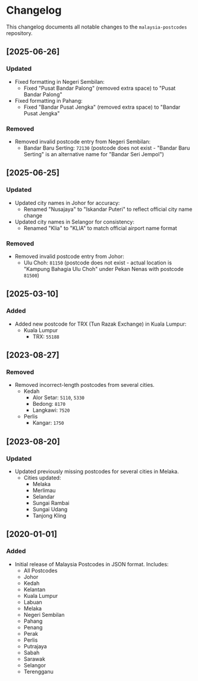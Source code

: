 # Changelog

This changelog documents all notable changes to the `malaysia-postcodes` repository.

## [2025-06-26]

### Updated

- Fixed formatting in Negeri Sembilan:
  - Fixed "Pusat  Bandar Palong" (removed extra space) to "Pusat Bandar Palong"
- Fixed formatting in Pahang:
  - Fixed "Bandar Pusat  Jengka" (removed extra space) to "Bandar Pusat Jengka"

### Removed

- Removed invalid postcode entry from Negeri Sembilan:
  - Bandar Baru Serting: `72130` (postcode does not exist - "Bandar Baru Serting" is an alternative name for "Bandar Seri Jempol")

## [2025-06-25]

### Updated

- Updated city names in Johor for accuracy:
  - Renamed "Nusajaya" to "Iskandar Puteri" to reflect official city name change
- Updated city names in Selangor for consistency:
  - Renamed "Klia" to "KLIA" to match official airport name format

### Removed

- Removed invalid postcode entry from Johor:
  - Ulu Choh: `81150` (postcode does not exist - actual location is "Kampung Bahagia Ulu Choh" under Pekan Nenas with postcode `81500`)

## [2025-03-10]

### Added

- Added new postcode for TRX (Tun Razak Exchange) in Kuala Lumpur:
  - Kuala Lumpur
    - TRX: `55188`

## [2023-08-27]

### Removed

- Removed incorrect-length postcodes from several cities.
  - Kedah
    - Alor Setar: `5110`, `5330`
    - Bedong: `8170`
    - Langkawi: `7520`
  - Perlis
    - Kangar: `1750`

## [2023-08-20]

### Updated

- Updated previously missing postcodes for several cities in Melaka.
  - Cities updated:
    - Melaka
    - Merlimau
    - Selandar
    - Sungai Rambai
    - Sungai Udang
    - Tanjong Kling

## [2020-01-01]

### Added

- Initial release of Malaysia Postcodes in JSON format. Includes:
  - All Postcodes
  - Johor
  - Kedah
  - Kelantan
  - Kuala Lumpur
  - Labuan
  - Melaka
  - Negeri Sembilan
  - Pahang
  - Penang
  - Perak
  - Perlis
  - Putrajaya
  - Sabah
  - Sarawak
  - Selangor
  - Terengganu
